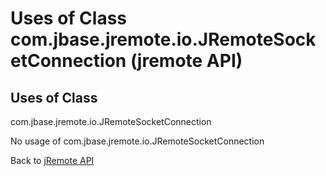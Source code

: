 # Uses of Class com.jbase.jremote.io.JRemoteSocketConnection (jremote API)

<PageHeader />

## Uses of Class

com.jbase.jremote.io.JRemoteSocketConnection

No usage of com.jbase.jremote.io.JRemoteSocketConnection

Back to [jRemote API](./../../README.md)
  
<PageFooter />
